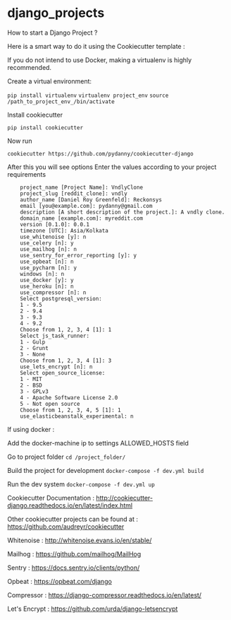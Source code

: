 # django_projects
How to start a Django Project ? 

Here is a smart way to do it using the Cookiecutter template :

If you do not intend to use Docker, making a virtualenv is highly recommended.

Create a virtual environment:

` pip install virtualenv `
` virtualenv project_env `
` source /path_to_project_env_/bin/activate `

Install cookiecutter

` pip install cookiecutter `

Now run

` cookiecutter https://github.com/pydanny/cookiecutter-django `

After this you will see options
Enter the values according to your project requirements

```
    project_name [Project Name]: VndlyClone
    project_slug [reddit_clone]: vndly
    author_name [Daniel Roy Greenfeld]: Reckonsys
    email [you@example.com]: pydanny@gmail.com
    description [A short description of the project.]: A vndly clone.
    domain_name [example.com]: myreddit.com
    version [0.1.0]: 0.0.1
    timezone [UTC]: Asia/Kolkata
    use_whitenoise [y]: n
    use_celery [n]: y
    use_mailhog [n]: n
    use_sentry_for_error_reporting [y]: y
    use_opbeat [n]: n
    use_pycharm [n]: y
    windows [n]: n
    use_docker [y]: y
    use_heroku [n]: n
    use_compressor [n]: n
    Select postgresql_version:
    1 - 9.5
    2 - 9.4
    3 - 9.3
    4 - 9.2
    Choose from 1, 2, 3, 4 [1]: 1
    Select js_task_runner:
    1 - Gulp
    2 - Grunt
    3 - None
    Choose from 1, 2, 3, 4 [1]: 3
    use_lets_encrypt [n]: n
    Select open_source_license:
    1 - MIT
    2 - BSD
    3 - GPLv3
    4 - Apache Software License 2.0
    5 - Not open source
    Choose from 1, 2, 3, 4, 5 [1]: 1
    use_elasticbeanstalk_experimental: n 
```

If using docker : 

Add the docker-machine ip to settings ALLOWED_HOSTS field 

Go to project folder
` cd /project_folder/ `

Build the project for development
` docker-compose -f dev.yml build `

Run the dev system 
` docker-compose -f dev.yml up `

Cookiecutter Documentation : http://cookiecutter-django.readthedocs.io/en/latest/index.html

Other cookiecutter projects can be found at : https://github.com/audreyr/cookiecutter

Whitenoise : http://whitenoise.evans.io/en/stable/

Mailhog : https://github.com/mailhog/MailHog

Sentry : https://docs.sentry.io/clients/python/

Opbeat : https://opbeat.com/django

Compressor : https://django-compressor.readthedocs.io/en/latest/

Let's Encrypt : https://github.com/urda/django-letsencrypt

